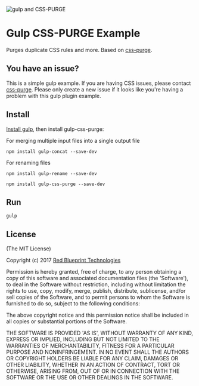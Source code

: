 

![gulp and CSS-PURGE](https://raw.githubusercontent.com/rbtech/css-purge/master/assets/images/gulp-css-purge.png)


# Gulp CSS-PURGE Example

Purges duplicate CSS rules and more. Based on [css-purge](https://www.npmjs.org/package/css-purge).


## You have an issue?

This is a simple gulp example. If you are having CSS issues, please contact [css-purge](https://github.com/rbtech/css-purge/issues). Please only create a new issue if it looks like you're having a problem with this gulp plugin example.


## Install

[Install gulp](https://gulpjs.com), then install gulp-css-purge:

For merging multiple input files into a single output file
```
npm install gulp-concat --save-dev
```

For renaming files
```
npm install gulp-rename --save-dev
```

```
npm install gulp-css-purge --save-dev
```

## Run

```
gulp
```


License
-----

(The MIT License)

Copyright (c) 2017 [Red Blueprint Technologies](http://redblueprint.com)

Permission is hereby granted, free of charge, to any person obtaining
a copy of this software and associated documentation files (the
'Software'), to deal in the Software without restriction, including
without limitation the rights to use, copy, modify, merge, publish,
distribute, sublicense, and/or sell copies of the Software, and to
permit persons to whom the Software is furnished to do so, subject to
the following conditions:

The above copyright notice and this permission notice shall be
included in all copies or substantial portions of the Software.

THE SOFTWARE IS PROVIDED 'AS IS', WITHOUT WARRANTY OF ANY KIND,
EXPRESS OR IMPLIED, INCLUDING BUT NOT LIMITED TO THE WARRANTIES OF
MERCHANTABILITY, FITNESS FOR A PARTICULAR PURPOSE AND NONINFRINGEMENT.
IN NO EVENT SHALL THE AUTHORS OR COPYRIGHT HOLDERS BE LIABLE FOR ANY
CLAIM, DAMAGES OR OTHER LIABILITY, WHETHER IN AN ACTION OF CONTRACT,
TORT OR OTHERWISE, ARISING FROM, OUT OF OR IN CONNECTION WITH THE
SOFTWARE OR THE USE OR OTHER DEALINGS IN THE SOFTWARE.